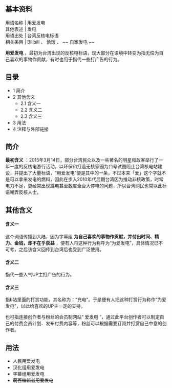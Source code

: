 **基本资料**  
---  
用语名称  |  用爱发电   
其他表述  |  发电   
用语出处  |  台湾反核电标语   
相关条目  |  Bilibili  、  恰饭  、 ~~ 自家发电  ~~  
  
**用爱发电** ，最初为台湾出现的反核电标语，现大部分在语境中转变为指无偿为自己喜欢的事物作贡献，有时也用于指代一些打广告的行为。

##  目录

  * 1  简介 
  * 2  其他含义 
    * 2.1  含义一 
    * 2.2  含义二 
    * 2.3  含义三 
  * 3  用法 
  * 4  注释与外部链接 

##  简介

**最初含义**
：2015年3月14日，部分台湾民众以及一些著名的明星和政客举行了一年一度的反核电游行活动，以环保和打造无核家园为口号试图阻止台湾核电站建设，并提出了大量标语，“用爱发电”便是其中的一条，不过本来「爱」这个字就不是可以拿来发电的燃料，因此在步入2010年代后期台湾因为推动非核政策，时常电力不足，更经常出现跳电甚至数度全台大停电的问题，所以台湾网民也常以此标语嘲弄反核人士。

##  其他含义

####  含义一

这个词语传播到大陆，因为字幕组 **为自己喜欢的事物作贡献，并付出时间、精力、金钱，却不在乎获益**
，便有人将这种行为称呼为“为爱发电”，具体情况已不可考，之后该含义回传到台湾后也受到广泛使用。

####  含义二

指代一些人气UP主打广告的行为。

####  含义三

指b站里面的打赏功能，其名称为：“充电”。于是便有人把这种打赏行为称作“为爱发电”，以此给喜欢的UP主一定的支持。

也可指连接创作者与粉丝的会员制网站“  爱发电
”，通过此平台创作者可以制定自己的付费会员计划、发布付费内容等，粉丝可以根据需要订阅并打赏自己中意的创作者。

##  用法

  * 人民用爱发电 
  * 汉化组用爱发电 
  * 字幕组用爱发电 
  * ~~萌百编辑者用爱发电~~